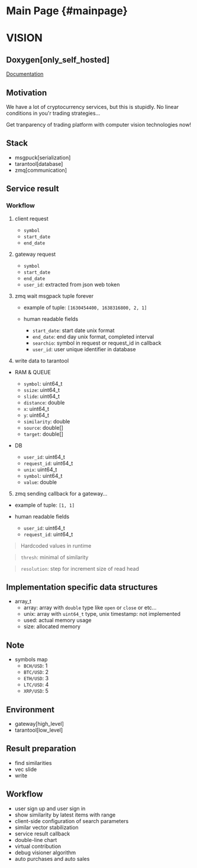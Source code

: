 # Main Page {#mainpage}

# VISION

## Doxygen[only_self_hosted]

[Documentation](/vision_8h.html)

## Motivation

We have a lot of cryptocurrency services, but this is stupidly. No linear conditions in you'r trading strategies...

Get tranparency of trading platform with computer vision technologies now!

## Stack

-   msgpuck[serialization]
-   tarantool[database]
-   zmq[communication]

## Service result

### Workflow

1. client request

    - `symbol`
    - `start_date`
    - `end_date`

2. gateway request

    - `symbol`
    - `start_date`
    - `end_date`
    - `user_id`: extracted from json web token

3. zmq wait msgpack tuple forever

    - example of tuple: `[1630454400, 1638316800, 2, 1]`

    - human readable fields
        - `start_date`: start date unix format
        - `end_date`: end day unix format, completed interval
        - `searchio`: symbol in request or request_id in callback
        - `user_id`: user unique identifier in database

4. write data to tarantool

-   RAM & QUEUE

    -   `symbol`: uint64_t
    -   `ssize`: uint64_t
    -   `slide`: uint64_t
    -   `distance`: double
    -   `x`: uint64_t
    -   `y`: uint64_t
    -   `similarity`: double
    -   `source`: double[]
    -   `target`: double[]

-   DB

    -   `user_id`: uint64_t
    -   `request_id`: uint64_t
    -   `unix`: uint64_t
    -   `symbol`: uint64_t
    -   `value`: double

5. zmq sending callback for a gateway...

-   example of tuple: `[1, 1]`

-   human readable fields
    -   `user_id`: uint64_t
    -   `request_id`: uint64_t

> Hardcoded values in runtime

> `thresh`: minimal of similarity

> `resolution`: step for increment size of read head

## Implementation specific data structures

-   array_t
    -   array: array with `double` type like `open` or `close` or etc...
    -   unix: array with `uint64_t` type, unix timestamp: not implemented
    -   used: actual memory usage
    -   size: allocated memory

## Note

-   symbols map
    -   `BCH/USD`: 1
    -   `BTC/USD`: 2
    -   `ETH/USD`: 3
    -   `LTC/USD`: 4
    -   `XRP/USD`: 5

## Environment

-   gateway[high_level]
-   tarantool[low_level]

## Result preparation

-   find similarities
-   vec slide
-   write

## Workflow

-   user sign up and user sign in
-   show similarity by latest items with range
-   client-side configuration of search parameters
-   similar vector stabilization
-   service result callback
-   double-line chart
-   virtual contribution
-   debug visioner algorithm
-   auto purchases and auto sales
